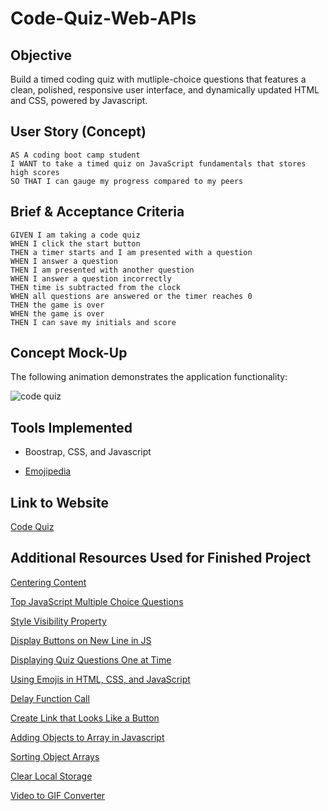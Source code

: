 # Code-Quiz-Web-APIs

## Objective

Build a timed coding quiz with mutliple-choice questions that features a clean, polished, responsive user interface, and dynamically updated HTML and CSS, powered by Javascript. 

## User Story (Concept)

```
AS A coding boot camp student
I WANT to take a timed quiz on JavaScript fundamentals that stores high scores
SO THAT I can gauge my progress compared to my peers
```

## Brief & Acceptance Criteria

```
GIVEN I am taking a code quiz
WHEN I click the start button
THEN a timer starts and I am presented with a question
WHEN I answer a question
THEN I am presented with another question
WHEN I answer a question incorrectly
THEN time is subtracted from the clock
WHEN all questions are answered or the timer reaches 0
THEN the game is over
WHEN the game is over
THEN I can save my initials and score
```

## Concept Mock-Up

The following animation demonstrates the application functionality:

![code quiz](./Assets/Quiz-Demo.gif)

## Tools Implemented

* Boostrap, CSS, and Javascript

* [Emojipedia](https://emojipedia.org/)

## Link to Website

[Code Quiz](https://e-burton.github.io/Code-Quiz-Web-APIs/)

## Additional Resources Used for Finished Project

[Centering Content](https://www.freecodecamp.org/news/how-to-center-anything-with-css-align-a-div-text-and-more/)

[Top JavaScript Multiple Choice Questions](https://codeexercise.com/50-top-javascript-multiple-choice-questions-and-answers/)

[Style Visibility Property](https://www.w3schools.com/jsref/prop_style_visibility.asp)

[Display Buttons on New Line in JS](https://stackoverflow.com/questions/49316935/how-to-get-the-buttons-to-the-next-line-in-javascript)

[Displaying Quiz Questions One at Time](https://stackoverflow.com/questions/43502831/displaying-one-quiz-item-at-a-time)

[Using Emojis in HTML, CSS, and JavaScript](https://www.kirupa.com/html5/emoji.htm)

[Delay Function Call](https://stackoverflow.com/questions/4738595/how-do-i-delay-a-function-call-for-5-seconds)

[Create Link that Looks Like a Button](https://stackoverflow.com/questions/2906582/how-to-create-an-html-button-that-acts-like-a-link)

[Adding Objects to Array in Javascript](https://stackoverflow.com/questions/19635077/adding-objects-to-array-in-localstorage#:~:text=You%20need%20to%20use%20getItem,%3D%20%5B%5D%3B%20var%20entryTitle%20%3D%20document.)

[Sorting Object Arrays](https://developer.mozilla.org/en-US/docs/Web/JavaScript/Reference/Global_Objects/Array/sort)

[Clear Local Storage](https://www.w3schools.com/jsref/met_storage_clear.asp)

[Video to GIF Converter](https://ezgif.com/video-to-gif)

